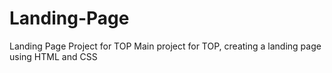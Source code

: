 # Landing-Page
Landing Page Project for TOP
Main project for TOP, creating a landing page using HTML and CSS
